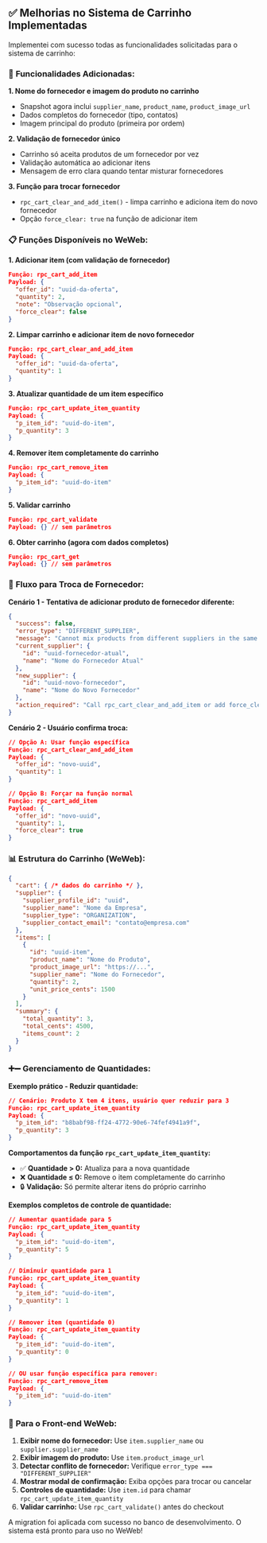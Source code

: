 ## ✅ Melhorias no Sistema de Carrinho Implementadas

Implementei com sucesso todas as funcionalidades solicitadas para o sistema de carrinho:

### 🎯 **Funcionalidades Adicionadas:**

**1. Nome do fornecedor e imagem do produto no carrinho**
- Snapshot agora inclui `supplier_name`, `product_name`, `product_image_url`
- Dados completos do fornecedor (tipo, contatos)
- Imagem principal do produto (primeira por ordem)

**2. Validação de fornecedor único**
- Carrinho só aceita produtos de um fornecedor por vez
- Validação automática ao adicionar itens
- Mensagem de erro clara quando tentar misturar fornecedores

**3. Função para trocar fornecedor**
- `rpc_cart_clear_and_add_item()` - limpa carrinho e adiciona item do novo fornecedor
- Opção `force_clear: true` na função de adicionar item

### 📋 **Funções Disponíveis no WeWeb:**

**1. Adicionar item (com validação de fornecedor)**
```json
Função: rpc_cart_add_item
Payload: {
  "offer_id": "uuid-da-oferta",
  "quantity": 2,
  "note": "Observação opcional",
  "force_clear": false
}
```

**2. Limpar carrinho e adicionar item de novo fornecedor**
```json
Função: rpc_cart_clear_and_add_item
Payload: {
  "offer_id": "uuid-da-oferta",
  "quantity": 1
}
```

**3. Atualizar quantidade de um item específico**
```json
Função: rpc_cart_update_item_quantity
Payload: {
  "p_item_id": "uuid-do-item",
  "p_quantity": 3
}
```

**4. Remover item completamente do carrinho**
```json
Função: rpc_cart_remove_item
Payload: {
  "p_item_id": "uuid-do-item"
}
```

**5. Validar carrinho**
```json
Função: rpc_cart_validate
Payload: {} // sem parâmetros
```

**6. Obter carrinho (agora com dados completos)**
```json
Função: rpc_cart_get
Payload: {} // sem parâmetros
```

### 🔄 **Fluxo para Troca de Fornecedor:**

**Cenário 1 - Tentativa de adicionar produto de fornecedor diferente:**
```json
{
  "success": false,
  "error_type": "DIFFERENT_SUPPLIER",
  "message": "Cannot mix products from different suppliers in the same cart",
  "current_supplier": {
    "id": "uuid-fornecedor-atual",
    "name": "Nome do Fornecedor Atual"
  },
  "new_supplier": {
    "id": "uuid-novo-fornecedor", 
    "name": "Nome do Novo Fornecedor"
  },
  "action_required": "Call rpc_cart_clear_and_add_item or add force_clear: true"
}
```

**Cenário 2 - Usuário confirma troca:**
```json
// Opção A: Usar função específica
Função: rpc_cart_clear_and_add_item
Payload: {
  "offer_id": "novo-uuid",
  "quantity": 1
}

// Opção B: Forçar na função normal
Função: rpc_cart_add_item
Payload: {
  "offer_id": "novo-uuid",
  "quantity": 1,
  "force_clear": true
}
```

### 📊 **Estrutura do Carrinho (WeWeb):**

```json
{
  "cart": { /* dados do carrinho */ },
  "supplier": {
    "supplier_profile_id": "uuid",
    "supplier_name": "Nome da Empresa",
    "supplier_type": "ORGANIZATION",
    "supplier_contact_email": "contato@empresa.com"
  },
  "items": [
    {
      "id": "uuid-item",
      "product_name": "Nome do Produto",
      "product_image_url": "https://...",
      "supplier_name": "Nome do Fornecedor",
      "quantity": 2,
      "unit_price_cents": 1500
    }
  ],
  "summary": {
    "total_quantity": 3,
    "total_cents": 4500,
    "items_count": 2
  }
}
```

### ➕➖ **Gerenciamento de Quantidades:**

**Exemplo prático - Reduzir quantidade:**
```json
// Cenário: Produto X tem 4 itens, usuário quer reduzir para 3
Função: rpc_cart_update_item_quantity
Payload: {
  "p_item_id": "b8babf98-ff24-4772-90e6-74fef4941a9f",
  "p_quantity": 3
}
```

**Comportamentos da função `rpc_cart_update_item_quantity`:**
- ✅ **Quantidade > 0:** Atualiza para a nova quantidade
- ❌ **Quantidade ≤ 0:** Remove o item completamente do carrinho
- 🔒 **Validação:** Só permite alterar itens do próprio carrinho

**Exemplos completos de controle de quantidade:**
```json
// Aumentar quantidade para 5
Função: rpc_cart_update_item_quantity
Payload: {
  "p_item_id": "uuid-do-item",
  "p_quantity": 5
}

// Diminuir quantidade para 1
Função: rpc_cart_update_item_quantity
Payload: {
  "p_item_id": "uuid-do-item", 
  "p_quantity": 1
}

// Remover item (quantidade 0)
Função: rpc_cart_update_item_quantity
Payload: {
  "p_item_id": "uuid-do-item",
  "p_quantity": 0
}

// OU usar função específica para remover:
Função: rpc_cart_remove_item
Payload: {
  "p_item_id": "uuid-do-item"
}
```

### 🎨 **Para o Front-end WeWeb:**

1. **Exibir nome do fornecedor:** Use `item.supplier_name` ou `supplier.supplier_name`
2. **Exibir imagem do produto:** Use `item.product_image_url`
3. **Detectar conflito de fornecedor:** Verifique `error_type === "DIFFERENT_SUPPLIER"`
4. **Mostrar modal de confirmação:** Exiba opções para trocar ou cancelar
5. **Controles de quantidade:** Use `item.id` para chamar `rpc_cart_update_item_quantity`
6. **Validar carrinho:** Use `rpc_cart_validate()` antes do checkout

A migration foi aplicada com sucesso no banco de desenvolvimento. O sistema está pronto para uso no WeWeb!